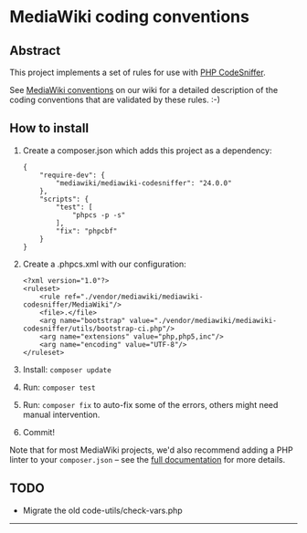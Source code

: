 MediaWiki coding conventions
============================

Abstract
--------
This project implements a set of rules for use with [PHP CodeSniffer][0].

See [MediaWiki conventions][1] on our wiki for a detailed description of the
coding conventions that are validated by these rules. :-)

How to install
--------------
1. Create a composer.json which adds this project as a dependency:

    ```
    {
    	"require-dev": {
    		"mediawiki/mediawiki-codesniffer": "24.0.0"
    	},
    	"scripts": {
    		"test": [
    			"phpcs -p -s"
    		],
    		"fix": "phpcbf"
    	}
    }
    ```
2. Create a .phpcs.xml with our configuration:

    ```
    <?xml version="1.0"?>
    <ruleset>
    	<rule ref="./vendor/mediawiki/mediawiki-codesniffer/MediaWiki"/>
    	<file>.</file>
    	<arg name="bootstrap" value="./vendor/mediawiki/mediawiki-codesniffer/utils/bootstrap-ci.php"/>
    	<arg name="extensions" value="php,php5,inc"/>
    	<arg name="encoding" value="UTF-8"/>
    </ruleset>
    ```
3. Install: `composer update`
4. Run: `composer test`
5. Run: `composer fix` to auto-fix some of the errors, others might need
   manual intervention.
6. Commit!

Note that for most MediaWiki projects, we'd also recommend adding a PHP linter
to your `composer.json` – see the [full documentation][2] for more details.

TODO
----
* Migrate the old code-utils/check-vars.php

---
[0]: https://packagist.org/packages/squizlabs/php_codesniffer
[1]: https://www.mediawiki.org/wiki/Manual:Coding_conventions/PHP
[2]: https://www.mediawiki.org/wiki/Continuous_integration/Entry_points#PHP
